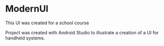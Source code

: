 # ModernUI
This UI was created for a school course

Project was created with Android Studio to illustrate a creation of a UI for handheld systems.
